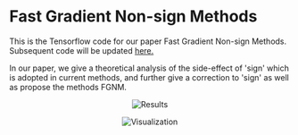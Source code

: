 # Fast Gradient Non-sign Methods
This is the Tensorflow code for our paper Fast Gradient Non-sign Methods. Subsequent code will be updated [here.](https://github.com/yaya-cheng/FGNM)

In our paper, we give a theoretical analysis of the side-effect of 'sign' which is adopted in current methods, and further give a correction to 'sign' as well as propose the methods FGNM.


<p align="center">
  <img src="https://i.loli.net/2021/04/20/7gQ4JkiMRfOewhN.png" alt="Results"/>
</p>

<p align="center">
  <img src="https://i.loli.net/2021/04/20/OqB7WfVnHt5Izj3.png" alt="Visualization"/>
</p>
